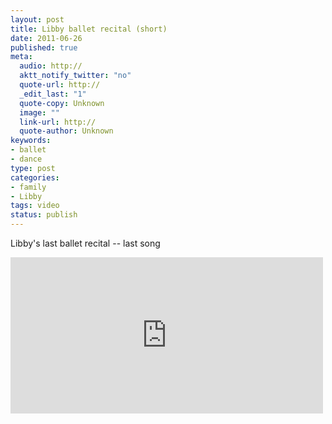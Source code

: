 ```yaml
--- 
layout: post
title: Libby ballet recital (short)
date: 2011-06-26
published: true
meta: 
  audio: http://
  aktt_notify_twitter: "no"
  quote-url: http://
  _edit_last: "1"
  quote-copy: Unknown
  image: ""
  link-url: http://
  quote-author: Unknown
keywords: 
- ballet
- dance
type: post
categories: 
- family
- Libby
tags: video
status: publish
---
```

Libby's last ballet recital -- last song

<iframe src="http://player.vimeo.com/video/25634230?title=0&amp;byline=0&amp;color=0" frameborder="0" height="250" width="500"></iframe>
